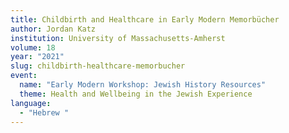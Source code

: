 ```yaml
---
title: Childbirth and Healthcare in Early Modern Memorbücher
author: Jordan Katz
institution: University of Massachusetts-Amherst
volume: 18
year: "2021"
slug: childbirth-healthcare-memorbucher
event:
  name: "Early Modern Workshop: Jewish History Resources"
  theme: Health and Wellbeing in the Jewish Experience
language:
  - "Hebrew "
---
```

